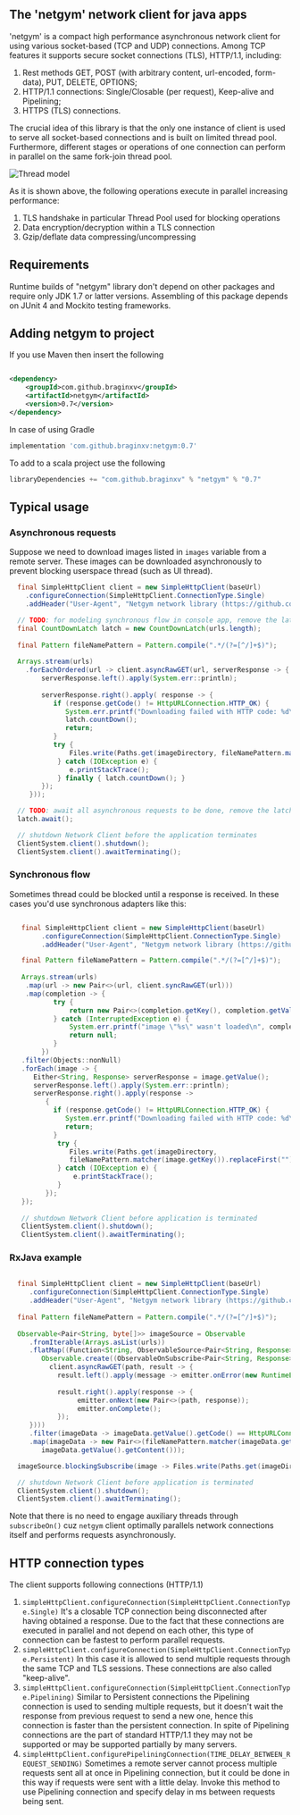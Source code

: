 ## The '__netgym__' network client for java apps

'netgym' is a compact high performance asynchronous network client for using various socket-based (TCP and UDP) connections.
Among TCP features it supports secure socket connections (TLS), HTTP/1.1, including:

1. Rest methods GET, POST (with arbitrary content, url-encoded, form-data), PUT, DELETE, OPTIONS;
1. HTTP/1.1 connections: Single/Closable (per request), Keep-alive and Pipelining;
1. HTTPS (TLS) connections.

The crucial idea of this library is that the only one instance of client is used to serve all socket-based connections and is built on
limited thread pool. Furthermore, different stages or operations of one connection can perform in parallel on the same
 fork-join thread pool.

![Thread model](images/netgym_thread_model.png)

As it is shown above, the following operations execute in parallel increasing performance:

1. TLS handshake in particular Thread Pool used for blocking operations
1. Data encryption/decryption within a TLS connection
1. Gzip/deflate data compressing/uncompressing

## Requirements

Runtime builds of "netgym" library don't depend on other packages and require only JDK 1.7 or latter versions. Assembling
of this package depends on JUnit 4 and Mockito testing frameworks.

## Adding netgym to project

If you use Maven then insert the following

```xml

<dependency>
    <groupId>com.github.braginxv</groupId>
    <artifactId>netgym</artifactId>
    <version>0.7</version>
</dependency>
```

In case of using Gradle

```groovy
implementation 'com.github.braginxv:netgym:0.7'
```

To add to a scala project use the following

```scala
libraryDependencies += "com.github.braginxv" % "netgym" % "0.7"
```

## Typical usage

### Asynchronous requests

Suppose we need to download images listed in `images` variable from a remote server. These images can be downloaded 
asynchronously to prevent blocking userspace thread (such as UI thread).

```java
  final SimpleHttpClient client = new SimpleHttpClient(baseUrl)
    .configureConnection(SimpleHttpClient.ConnectionType.Single)
    .addHeader("User-Agent", "Netgym network library (https://github.com/braginxv/netgym)");

  // TODO: for modeling synchronous flow in console app, remove the latch in production app
  final CountDownLatch latch = new CountDownLatch(urls.length);
  
  final Pattern fileNamePattern = Pattern.compile(".*/(?=[^/]+$)");
  
  Arrays.stream(urls)
    .forEachOrdered(url -> client.asyncRawGET(url, serverResponse -> {
        serverResponse.left().apply(System.err::println);
        
        serverResponse.right().apply( response -> {
           if (response.getCode() != HttpURLConnection.HTTP_OK) {
              System.err.printf("Downloading failed with HTTP code: %d\n", response.getCode());
              latch.countDown();
              return;
           }
           try {
               Files.write(Paths.get(imageDirectory, fileNamePattern.matcher(url).replaceFirst("")), response.getContent());
            } catch (IOException e) {
               e.printStackTrace();
            } finally { latch.countDown(); }
        });
     }));

  // TODO: await all asynchronous requests to be done, remove the latch in production app
  latch.await();

  // shutdown Network Client before the application terminates
  ClientSystem.client().shutdown();
  ClientSystem.client().awaitTerminating();   
```

### Synchronous flow

Sometimes thread could be blocked until a response is received. In these cases you'd use synchronous
adapters like this:

```java

   final SimpleHttpClient client = new SimpleHttpClient(baseUrl)
        .configureConnection(SimpleHttpClient.ConnectionType.Single)
        .addHeader("User-Agent", "Netgym network library (https://github.com/braginxv/netgym)");

   final Pattern fileNamePattern = Pattern.compile(".*/(?=[^/]+$)");
   
   Arrays.stream(urls)
    .map(url -> new Pair<>(url, client.syncRawGET(url)))
    .map(completion -> {
           try {
               return new Pair<>(completion.getKey(), completion.getValue().awaitResult());
           } catch (InterruptedException e) {
               System.err.printf("image \"%s\" wasn't loaded\n", completion.getValue());
               return null;
           }
        })
   .filter(Objects::nonNull)
   .forEach(image -> {
      Either<String, Response> serverResponse = image.getValue();
      serverResponse.left().apply(System.err::println);
      serverResponse.right().apply(response ->
         {
           if (response.getCode() != HttpURLConnection.HTTP_OK) {
              System.err.printf("Downloading failed with HTTP code: %d\n", response.getCode());
              return;
           }
            try {
               Files.write(Paths.get(imageDirectory,
               fileNamePattern.matcher(image.getKey()).replaceFirst("")), response.getContent());
            } catch (IOException e) {
                e.printStackTrace();
            }
         });
   });
   
   // shutdown Network Client before application is terminated
   ClientSystem.client().shutdown();
   ClientSystem.client().awaitTerminating();
```

### RxJava example

```java

  final SimpleHttpClient client = new SimpleHttpClient(baseUrl)
     .configureConnection(SimpleHttpClient.ConnectionType.Single)
     .addHeader("User-Agent", "Netgym network library (https://github.com/braginxv/netgym)");
   
  final Pattern fileNamePattern = Pattern.compile(".*/(?=[^/]+$)");
  
  Observable<Pair<String, byte[]>> imageSource = Observable
     .fromIterable(Arrays.asList(urls))
     .flatMap((Function<String, ObservableSource<Pair<String, Response>>>) path ->
        Observable.create((ObservableOnSubscribe<Pair<String, Response>>) emitter ->
          client.asyncRawGET(path, result -> {
            result.left().apply(message -> emitter.onError(new RuntimeException(message)));
      
            result.right().apply(response -> {
                 emitter.onNext(new Pair<>(path, response));
                 emitter.onComplete();
            });
     })))
     .filter(imageData -> imageData.getValue().getCode() == HttpURLConnection.HTTP_OK)
     .map(imageData -> new Pair<>(fileNamePattern.matcher(imageData.getKey()).replaceFirst(""),
        imageData.getValue().getContent()));

  imageSource.blockingSubscribe(image -> Files.write(Paths.get(imageDirectory, image.getKey()), image.getValue()));

  // shutdown Network Client before application is terminated
  ClientSystem.client().shutdown();
  ClientSystem.client().awaitTerminating();
```
Note that there is no need to engage auxiliary threads through `subscribeOn()` cuz `netgym` client optimally
parallels network connections itself and performs requests asynchronously.

## HTTP connection types

The client supports following connections (HTTP/1.1)

1. `simpleHttpClient.configureConnection(SimpleHttpClient.ConnectionType.Single)`
   It's a closable TCP connection being disconnected after having obtained a response. Due to the fact that these
   connections are executed in parallel and not depend on each other, this type of connection can be fastest to perform
   parallel requests.
2. `simpleHttpClient.configureConnection(SimpleHttpClient.ConnectionType.Persistent)`
   In this case it is allowed to send multiple requests through the same TCP and TLS sessions. 
   These connections are also called "keep-alive".
3. `simpleHttpClient.configureConnection(SimpleHttpClient.ConnectionType.Pipelining)`
   Similar to Persistent connections the Pipelining connection is used to sending multiple requests, but it doesn't
   wait the response from previous request to send a new one, hence this connection is faster than the persistent
   connection. In spite of Pipelining connections are the part of standard HTTP/1.1 they may not be supported or
   may be supported partially by many servers.
4. `simpleHttpClient.configurePipeliningConnection(TIME_DELAY_BETWEEN_REQUEST_SENDING)`
   Sometimes a remote server cannot process multiple requests sent all at once in Pipelining connection, but it could be done in this way if
   requests were sent with a little delay. Invoke this method to use Pipelining connection and specify delay in ms between
   requests being sent.
